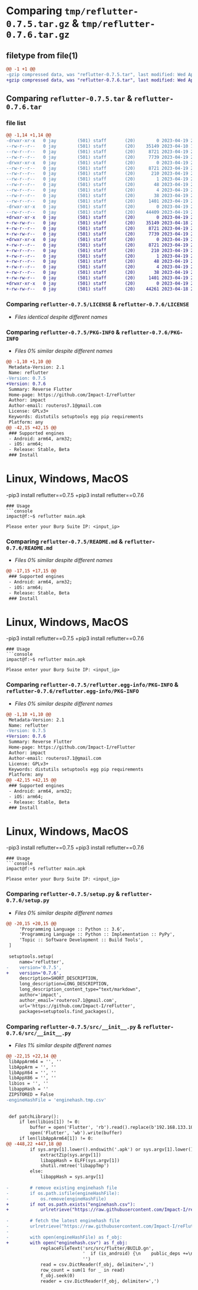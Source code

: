 # Comparing `tmp/reflutter-0.7.5.tar.gz` & `tmp/reflutter-0.7.6.tar.gz`

## filetype from file(1)

```diff
@@ -1 +1 @@
-gzip compressed data, was "reflutter-0.7.5.tar", last modified: Wed Apr 19 20:32:05 2023, max compression
+gzip compressed data, was "reflutter-0.7.6.tar", last modified: Wed Apr 19 21:50:44 2023, max compression
```

## Comparing `reflutter-0.7.5.tar` & `reflutter-0.7.6.tar`

### file list

```diff
@@ -1,14 +1,14 @@
-drwxr-xr-x   0 jay        (501) staff       (20)        0 2023-04-19 20:32:05.297359 reflutter-0.7.5/
--rw-r--r--   0 jay        (501) staff       (20)    35149 2023-04-10 12:02:01.000000 reflutter-0.7.5/LICENSE
--rw-r--r--   0 jay        (501) staff       (20)     8721 2023-04-19 20:32:05.297207 reflutter-0.7.5/PKG-INFO
--rw-r--r--   0 jay        (501) staff       (20)     7739 2023-04-19 20:28:57.000000 reflutter-0.7.5/README.md
-drwxr-xr-x   0 jay        (501) staff       (20)        0 2023-04-19 20:32:05.292181 reflutter-0.7.5/reflutter.egg-info/
--rw-r--r--   0 jay        (501) staff       (20)     8721 2023-04-19 20:32:05.000000 reflutter-0.7.5/reflutter.egg-info/PKG-INFO
--rw-r--r--   0 jay        (501) staff       (20)      210 2023-04-19 20:32:05.000000 reflutter-0.7.5/reflutter.egg-info/SOURCES.txt
--rw-r--r--   0 jay        (501) staff       (20)        1 2023-04-19 20:32:05.000000 reflutter-0.7.5/reflutter.egg-info/dependency_links.txt
--rw-r--r--   0 jay        (501) staff       (20)       48 2023-04-19 20:32:05.000000 reflutter-0.7.5/reflutter.egg-info/entry_points.txt
--rw-r--r--   0 jay        (501) staff       (20)        4 2023-04-19 20:32:05.000000 reflutter-0.7.5/reflutter.egg-info/top_level.txt
--rw-r--r--   0 jay        (501) staff       (20)       38 2023-04-19 20:32:05.297400 reflutter-0.7.5/setup.cfg
--rw-r--r--   0 jay        (501) staff       (20)     1401 2023-04-19 20:26:46.000000 reflutter-0.7.5/setup.py
-drwxr-xr-x   0 jay        (501) staff       (20)        0 2023-04-19 20:32:05.292315 reflutter-0.7.5/src/
--rw-r--r--   0 jay        (501) staff       (20)    44409 2023-04-19 20:24:30.000000 reflutter-0.7.5/src/__init__.py
+drwxr-xr-x   0 jay        (501) staff       (20)        0 2023-04-19 21:50:44.351671 reflutter-0.7.6/
+-rw-rw-r--   0 jay        (501) staff       (20)    35149 2023-04-18 22:55:06.000000 reflutter-0.7.6/LICENSE
+-rw-r--r--   0 jay        (501) staff       (20)     8721 2023-04-19 21:50:44.351502 reflutter-0.7.6/PKG-INFO
+-rw-rw-r--   0 jay        (501) staff       (20)     7739 2023-04-19 21:49:21.000000 reflutter-0.7.6/README.md
+drwxr-xr-x   0 jay        (501) staff       (20)        0 2023-04-19 21:50:44.346391 reflutter-0.7.6/reflutter.egg-info/
+-rw-r--r--   0 jay        (501) staff       (20)     8721 2023-04-19 21:50:44.000000 reflutter-0.7.6/reflutter.egg-info/PKG-INFO
+-rw-r--r--   0 jay        (501) staff       (20)      210 2023-04-19 21:50:44.000000 reflutter-0.7.6/reflutter.egg-info/SOURCES.txt
+-rw-r--r--   0 jay        (501) staff       (20)        1 2023-04-19 21:50:44.000000 reflutter-0.7.6/reflutter.egg-info/dependency_links.txt
+-rw-r--r--   0 jay        (501) staff       (20)       48 2023-04-19 21:50:44.000000 reflutter-0.7.6/reflutter.egg-info/entry_points.txt
+-rw-r--r--   0 jay        (501) staff       (20)        4 2023-04-19 21:50:44.000000 reflutter-0.7.6/reflutter.egg-info/top_level.txt
+-rw-r--r--   0 jay        (501) staff       (20)       38 2023-04-19 21:50:44.351711 reflutter-0.7.6/setup.cfg
+-rw-rw-r--   0 jay        (501) staff       (20)     1401 2023-04-19 21:49:14.000000 reflutter-0.7.6/setup.py
+drwxr-xr-x   0 jay        (501) staff       (20)        0 2023-04-19 21:50:44.346504 reflutter-0.7.6/src/
+-rw-rw-r--   0 jay        (501) staff       (20)    44261 2023-04-18 22:55:06.000000 reflutter-0.7.6/src/__init__.py
```

### Comparing `reflutter-0.7.5/LICENSE` & `reflutter-0.7.6/LICENSE`

 * *Files identical despite different names*

### Comparing `reflutter-0.7.5/PKG-INFO` & `reflutter-0.7.6/PKG-INFO`

 * *Files 0% similar despite different names*

```diff
@@ -1,10 +1,10 @@
 Metadata-Version: 2.1
 Name: reflutter
-Version: 0.7.5
+Version: 0.7.6
 Summary: Reverse Flutter
 Home-page: https://github.com/Impact-I/reFlutter
 Author: impact
 Author-email: routeros7.1@gmail.com
 License: GPLv3+
 Keywords: distutils setuptools egg pip requirements
 Platform: any
@@ -42,15 +42,15 @@
 ### Supported engines
 - Android: arm64, arm32;
 - iOS: arm64;
 - Release: Stable, Beta
 ### Install
 ```
 # Linux, Windows, MacOS
-pip3 install reflutter==0.7.5
+pip3 install reflutter==0.7.6
 ```
 ### Usage
 ```console
 impact@f:~$ reflutter main.apk
 
 Please enter your Burp Suite IP: <input_ip>
```

### Comparing `reflutter-0.7.5/README.md` & `reflutter-0.7.6/README.md`

 * *Files 0% similar despite different names*

```diff
@@ -17,15 +17,15 @@
 ### Supported engines
 - Android: arm64, arm32;
 - iOS: arm64;
 - Release: Stable, Beta
 ### Install
 ```
 # Linux, Windows, MacOS
-pip3 install reflutter==0.7.5
+pip3 install reflutter==0.7.6
 ```
 ### Usage
 ```console
 impact@f:~$ reflutter main.apk
 
 Please enter your Burp Suite IP: <input_ip>
```

### Comparing `reflutter-0.7.5/reflutter.egg-info/PKG-INFO` & `reflutter-0.7.6/reflutter.egg-info/PKG-INFO`

 * *Files 0% similar despite different names*

```diff
@@ -1,10 +1,10 @@
 Metadata-Version: 2.1
 Name: reflutter
-Version: 0.7.5
+Version: 0.7.6
 Summary: Reverse Flutter
 Home-page: https://github.com/Impact-I/reFlutter
 Author: impact
 Author-email: routeros7.1@gmail.com
 License: GPLv3+
 Keywords: distutils setuptools egg pip requirements
 Platform: any
@@ -42,15 +42,15 @@
 ### Supported engines
 - Android: arm64, arm32;
 - iOS: arm64;
 - Release: Stable, Beta
 ### Install
 ```
 # Linux, Windows, MacOS
-pip3 install reflutter==0.7.5
+pip3 install reflutter==0.7.6
 ```
 ### Usage
 ```console
 impact@f:~$ reflutter main.apk
 
 Please enter your Burp Suite IP: <input_ip>
```

### Comparing `reflutter-0.7.5/setup.py` & `reflutter-0.7.6/setup.py`

 * *Files 0% similar despite different names*

```diff
@@ -20,15 +20,15 @@
     'Programming Language :: Python :: 3.6',
     'Programming Language :: Python :: Implementation :: PyPy',
     'Topic :: Software Development :: Build Tools',
 ]
 
 setuptools.setup(
     name='reflutter',
-    version='0.7.5',
+    version='0.7.6',
     description=SHORT_DESCRIPTION,
     long_description=LONG_DESCRIPTION,
     long_description_content_type="text/markdown",
     author='impact',
     author_email='routeros7.1@gmail.com',
     url='https://github.com/Impact-I/reFlutter',
     packages=setuptools.find_packages(),
```

### Comparing `reflutter-0.7.5/src/__init__.py` & `reflutter-0.7.6/src/__init__.py`

 * *Files 1% similar despite different names*

```diff
@@ -22,15 +22,14 @@
 libAppArm64 = '', ''
 libAppArm = '', ''
 libAppX64 = '', ''
 libAppX86 = '', ''
 libios = '', ''
 libappHash = ''
 ZIPSTORED = False
-engineHashFile = 'enginehash.tmp.csv'
 
 
 def patchLibrary():
     if len(libios[1]) != 0:
         buffer = open('Flutter', 'rb').read().replace(b'192.168.133.104', IPBurp.encode('ascii'))
         open('Flutter', 'wb').write(buffer)
     if len(libAppArm64[1]) != 0:
@@ -448,22 +447,18 @@
         if sys.argv[1].lower().endswith('.apk') or sys.argv[1].lower().endswith('.ipa'):
             extractZip(sys.argv[1])
             libappHash = ELFF(sys.argv[1])
             shutil.rmtree('libappTmp')
         else:
             libappHash = sys.argv[1]
 
-        # remove existing enginehash file
-        if os.path.isfile(engineHashFile):
-            os.remove(engineHashFile)
+        if not os.path.exists("enginehash.csv"):
+            urlretrieve("https://raw.githubusercontent.com/Impact-I/reFlutter/main/enginehash.csv", "enginehash.csv")
 
-        # fetch the latest enginehash file
-        urlretrieve("https://raw.githubusercontent.com/Impact-I/reFlutter/main/enginehash.csv", engineHashFile)
-
-        with open(engineHashFile) as f_obj:
+        with open("enginehash.csv") as f_obj:
             replaceFileText('src/src/flutter/BUILD.gn',
                             '  if (is_android) {\n    public_deps +=\n        [ "//flutter/shell/platform/android:flutter_shell_native_unittests" ]\n  }',
                             '')
             read = csv.DictReader(f_obj, delimiter=',')
             row_count = sum(1 for _ in read)
             f_obj.seek(0)
             reader = csv.DictReader(f_obj, delimiter=',')
```

